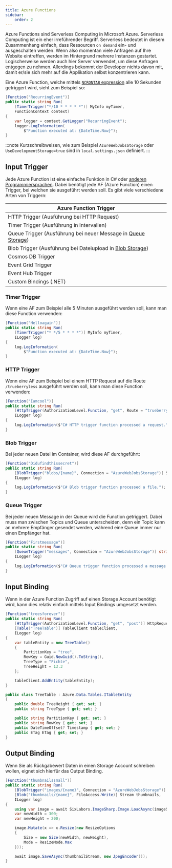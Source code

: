 ```yaml
---
title: Azure Functions
sidebar:
    order: 2
---
```


Azure Functions sind Serverless Computing in Microsoft Azure. Serverless Computing ist ein eher irreführender Begriff. Serverless bedeutet in diesem Zusammenhang einfach, dass Ressourcen `on demand` ein- und ausgeschalten werden. Wenn also momentan viele Anfragen auf Ihre Website eintreffen, werden im Hintergrund mehrere Instanzen gestartet. Logischerweise werden auch hier Server verwendet, um diese Anfragen entgegen zu nehmen. Allerdings bekommt der Developer nichts davon mit, damit er/sie sich mehr auf die Applikation selbst konzentrieren kann.

Eine Azure Function, welche mittels [`NCRONTAB` expression](https://learn.microsoft.com/en-us/azure/azure-functions/functions-bindings-timer?tabs=python-v2%2Cisolated-process%2Cnodejs-v4&pivots=programming-language-csharp#ncrontab-expressions) alle 10 Sekunden getriggert wird, sieht zum Beispiel so:

```csharp
[Function("RecurringEvent")]
public static string Run(
	[TimerTrigger("*/10 * * * * *")] MyInfo myTimer,
	FunctionContext context)
{
	var logger = context.GetLogger("RecurringEvent");
	logger.LogInformation(
		$"Function executed at: {DateTime.Now}");
}
```

:::note
Kurzschreibweisen, wie zum Beispiel `AzureWebJobsStorage` oder `UseDevelopmentStorage=true` sind in `local.settings.json` definiert.
:::

## Input Trigger

Jede Azure Function ist eine einfache Funktion in C# oder [anderen Programmiersprachen](https://learn.microsoft.com/de-de/azure/azure-functions/supported-languages?tabs=isolated-process%2Cv4&pivots=programming-language-csharp). Dabei benötigt jede AF (Azure Function) einen Trigger, bei welchen sie ausgeführt werden soll. Es gibt viele verschiedene Arten von Triggern:

| Azure Function Trigger                                                                                   |
| -------------------------------------------------------------------------------------------------------- |
| HTTP Trigger (Ausführung bei HTTP Request)                                                               |
| Timer Trigger (Ausführung in Intervallen)                                                                |
| Queue Trigger (Ausführung bei neuer Message in [Queue Storage](/de/sytd/storage_account/#queue-storage)) |
| Blob Trigger (Ausführung bei Dateiupload in [Blob Storage](/en/sytd/storage_account/#blob-storage))      |
| Cosmos DB Trigger                                                                                        |
| Event Grid Trigger                                                                                       |
| Event Hub Trigger                                                                                        |
| Custom Bindings (.NET)                                                                                   |

### Timer Trigger

Wenn eine AF zum Beispiel alle 5 Minuten ausgeführt werden soll, kann man diese Function verwenden:

```csharp
[Function("Helloagain")]
public static string Run(
	[TimerTrigger("* */5 * * * *")] MyInfo myTimer,
	ILogger log)
{
	log.LogInformation(
		$"Function executed at: {DateTime.Now}");
}
```

### HTTP Trigger

Wenn eine AF zum Beispiel bei einem HTTP Request auf die Route `/trueberryless` ausgeführt werden soll, kann man diese Function verwenden:

```csharp
[Function("Iamcool")]
public static string Run(
	[HttpTrigger(AuthorizationLevel.Function, "get", Route = "trueberryless")] HttpRequest req,
	ILogger log)
{
    log.LogInformation($"C# HTTP trigger function processed a request.");
}
```

### Blob Trigger

Bei jeder neuen Datei im Container, wird diese AF durchgeführt:

```csharp
[Function("Didufindthissecret")]
public static string Run(
	[BlobTrigger("blobs/{name}", Connection = "AzureWebJobsStorage")] Stream imageStream,
	ILogger log)
{
    log.LogInformation($"C# Blob trigger function processed a file.");
}
```

### Queue Trigger

Bei jeder neuen Message in der Queue wird die Function getriggert. Dabei muss man zwischen Topics und Queue unterscheiden, denn ein Topic kann an mehrere Empfänger gesendet werden, während eine Queue immer nur einen Empfänger hat.

```csharp
[Function("Firstmessage")]
public static string Run(
	[QueueTrigger("messages", Connection = "AzureWebJobsStorage")] string jsonString
	ILogger log)
{
    log.LogInformation($"C# Queue trigger function processed a message.");
}
```

## Input Binding

Wenn in der Azure Function Zugriff auf einen Storage Account benötigt wird, kann dies relativ einfach mittels Input Bindings umgesetzt werden.

```csharp
[Function("treesforever")]
public static string Run(
	[HttpTrigger(AuthorizationLevel.Function, "get", "post")] HttpRequest req,
    [Table("TreeTable")] TableClient tableClient,
	ILogger log)
{
    var tableEntity = new TreeTable()
    {
        PartitionKey = "tree",
        RowKey = Guid.NewGuid().ToString(),
        TreeType = "Fichte",
        TreeHeight = 13.3
    };

    tableClient.AddEntity(tableEntity);
}

public class TreeTable : Azure.Data.Tables.ITableEntity
{
    public double TreeHeight { get; set; }
    public string TreeType { get; set; }

    public string PartitionKey { get; set; }
    public string RowKey { get; set; }
    public DateTimeOffset? Timestamp { get; set; }
    public ETag ETag { get; set; }
}
```

## Output Binding

Wenn Sie als Rückgabewert Daten in einen Storage Account schreiben wollen, eignet sich hierfür das Output Binding.

```csharp
[Function("thumbnailssmall")]
public static string Run(
    [BlobTrigger("images/{name}", Connection = "AzureWebJobsStorage")] Stream imageStream,
    [Blob("thumbnails/{name}", FileAccess.Write)] Stream thumbnails,
	ILogger log)
{
    using var image = await SixLabors.ImageSharp.Image.LoadAsync(imageStream);
    var newWidth = 300;
    var newHeight = 200;

    image.Mutate(x => x.Resize(new ResizeOptions
    {
        Size = new Size(newWidth, newHeight),
        Mode = ResizeMode.Max
    }));

    await image.SaveAsync(thumbnailStream, new JpegEncoder());
}
```
